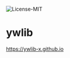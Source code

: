 ![License-MIT](![GitHub](https://img.shields.io/github/license/ywlib-x/ywlib-x.github.io?color=blue&style=plastic))

# ywlib
https://ywlib-x.github.io
